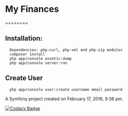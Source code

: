 # My Finances
========

## Installation:
```
  Dependencies: php-curl, php-xml and php-zip modules
  composer install
  php app/console assetic:dump
  php app/console server:run
```

## Create User
```
  php app/console user:create username email password
```

A Symfony project created on February 17, 2016, 9:38 pm.

[![Codacy Badge](https://api.codacy.com/project/badge/Grade/0df0b86babfe47cd8c640690894f0d8a)](https://www.codacy.com/app/amanuel-martins/abnamro?utm_source=github.com&amp;utm_medium=referral&amp;utm_content=ammartins/abnamro&amp;utm_campaign=Badge_Grade)

